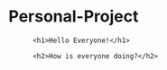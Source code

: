 # Personal-Project
<html>
    <head>
          <meta charset="utf-8">
    </head>
    <body>
          
          <h1>Hello Everyone!</h1>
          
          <h2>How is everyone doing?</h2>
